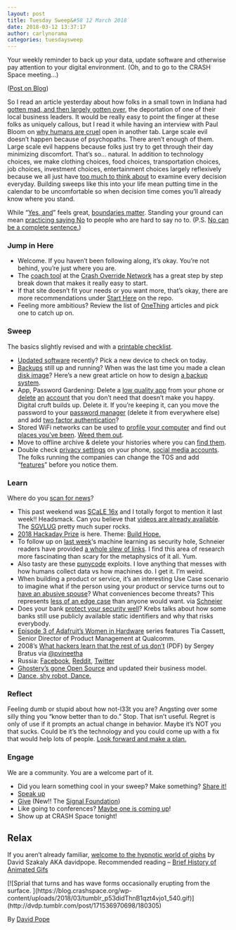 ```yaml
---
layout: post
title: Tuesday Sweep&#58 12 March 2018
date: 2018-03-12 13:37:17
author: carlynorama
categories: tuesdaysweep
---
```

Your weekly reminder to back up your data, update software and otherwise pay attention to your digital environment. (Oh, and to go to the CRASH Space meeting…)

([Post on Blog](https://blog.crashspace.org/2018/03/tuesday-sweep-12-march-2018/))

So I read an article yesterday about how folks in a small town in Indiana had [gotten mad, and then largely gotten over](https://www.washingtonpost.com/news/national/wp/2018/03/11/feature/a-beloved-restaurant-owner-was-deported-a-community-was-in-uproar-then-it-moved-on/), the deportation of one of their local business leaders. It would be really easy to point the finger at these folks as uniquely callous, but I read it while having an interview with Paul Bloom on [why humans are cruel](https://www.vox.com/science-and-health/2017/12/14/16687388/violence-psychology-human-nature-cruelty) open in another tab. Large scale evil doesn’t happen because of psychopaths. There aren’t enough of them. Large scale evil happens because folks just try to get through their day minimizing discomfort. That’s so… natural. In addition to technology choices, we make clothing choices, food choices, transportation choices, job choices, investment choices, entertainment choices largely reflexively because we all just have [too much to think about](https://www.cultofpedagogy.com/teacher-decision-fatigue/) to examine every decision everyday. Building sweeps like this into your life mean putting time in the calendar to be uncomfortable so when decision time comes you’ll already know where you stand.

While “[Yes, and](https://en.wikipedia.org/wiki/Yes,_and...)” feels great, [boundaries matter](https://www.shondaland.com/inspire/a18927393/saying-no-at-work/). Standing your ground can mean [practicing saying No](https://www.fastcompany.com/3053996/your-ultimate-guide-to-saying-no-to-people-you-cant-say-no-to) to people who are hard to say no to. (P.S. [No can be a complete sentence.](https://www.youtube.com/watch?v=DVvMMY8DfuE&ab_channel=OWN))

### Jump in Here

*   Welcome. If you haven’t been following along, it’s okay. You’re not behind, you’re just where you are.
*   The [coach tool](http://www.crashoverridenetwork.com/coach.html) at the [Crash Override Network](http://www.crashoverridenetwork.com/) has a great step by step break down that makes it really easy to start.
*   If that site doesn’t fit your needs or you want more, that’s okay, there are more recommendations under [Start Here](https://crashspace.github.io/tuesday/start/) on the repo.
*   Feeling more ambitious? Review the list of [OneThing](https://blog.crashspace.org/tag/onething/) articles and pick one to catch up on.

### Sweep

The basics slightly revised and with a [printable checklist](https://crashspace.github.io/tuesday/sweep/printable_checklist.html).

*   [Updated software](https://blog.crashspace.org/2016/12/one-thing-to-do-today-tuesday-routine-update-everything/) recently? Pick a new device to check on today.
*   [Backups](https://blog.crashspace.org/2016/11/one-thing-to-do-today-tuesday-sweep-where-are-your-backups/) still up and running? When was the last time you made a clean [disk image](https://blog.crashspace.org/2017/01/one-thing-to-do-today-keep-a-clean-disk-image-on-hand/)? Here’s a new great article on how to design [a backup system](https://www.grahamcluley.com/create-robust-data-backup-plan-make-sure-works/).
*   App, Password Gardening: Delete a [low quality app](https://blog.crashspace.org/2016/12/one-thing-to-do-today-institute-beyonce-rules-for-vetting-apps/) from your phone or [delete](https://blog.crashspace.org/2016/12/one-thing-to-do-today-turn-off-image-loading-for-email/) [an](https://blog.crashspace.org/2016/12/one-thing-to-do-today-turn-off-image-loading-for-email/) [account](https://blog.crashspace.org/2016/11/one-thing-to-do-today-delete-your-account/) that you don’t need that doesn’t make you happy. Digital cruft builds up. Delete it. If you’re keeping it, can you move the password to your [password manager](https://blog.crashspace.org/2016/11/one-thing-to-do-today-what-passwords-do-you-have-anyway/) (delete it from everywhere else) and add [two factor authentication](https://blog.crashspace.org/2016/11/one-thing-to-do-today-enable-two-factor-authorization/)?
*   Stored WiFi networks can be used to [profile your computer](https://www.theatlantic.com/technology/archive/2017/04/when-apps-collude-to-steal-your-data/522177/) and find out [places you’ve been](https://www.eff.org/deeplinks/2014/07/your-android-device-telling-world-where-youve-been). [Weed them out](http://www.tomsguide.com/faq/id-2322427/erase-previous-connections-laptop.html).
*   Move to offline archive & delete your histories where you can [find them](https://support.google.com/accounts/answer/7028918).
*   Double check [privacy settings](https://blog.crashspace.org/2016/12/one-thing-to-do-today-if-one-must-use-social-media-follow-army-rules/) on your phone, [social media accounts](https://ssd.eff.org/en/module/protecting-yourself-social-networks). The folks running the companies can change the TOS and add “[features](https://ssd.eff.org/en/module/facebook-groups-reducing-risks)” before you notice them.

### Learn

Where do you [scan for news](https://crashspace.github.io/tuesday/)?

*   This past weekend was [SCaLE 16x](https://www.socallinuxexpo.org/scale/16x) and I totally forgot to mention it last week!! Headsmack. Can you believe that [videos are already available](https://www.youtube.com/user/socallinuxexpo/videos). The [SGVLUG](https://www.sgvlug.org/) pretty much super rocks.
*   [2018 Hackaday Prize](https://www.youtube.com/watch?v=c8LM4IMILuw&ab_channel=HACKADAY) is here. Theme: [Build Hope.](https://hackaday.io/prize)
*   To follow up on [last week](https://blog.crashspace.org/2018/03/tuesday-sweep-6-march-2018/)‘s machine learning as security hole, Schneier readers have provided [a whole slew of links](https://www.schneier.com/blog/archives/2018/03/extracting_secr.html#c6771559). I find this area of research more fascinating than scary for the metaphysics of it all. Yum.
*   Also tasty are these [punycode](https://krebsonsecurity.com/2018/03/look-alike-domains-and-visual-confusion/) exploits. I love anything that messes with how humans collect data vs how machines do. I get it. I’m weird.
*   When building a product or service, it’s an interesting Use Case scenario to imagine what if the person using your product or service turns out to [have an abusive spouse](https://slate.com/technology/2018/03/apps-cant-stop-exes-who-use-technology-for-stalking.html)? What conveniences become threats? This represents [less of an edge case](https://ncadv.org/statistics) than anyone would want. via [Schneier](https://www.schneier.com/blog/archives/2018/03/intimate_partne.html)
*   Does your bank [protect your security well](https://krebsonsecurity.com/2018/03/what-is-your-banks-security-banking-on/)? Krebs talks about how some banks still use publicly available static identifiers and why that risks everybody.
*   [Episode 3 of Adafruit’s Women in Hardware](https://blog.adafruit.com/2018/03/08/women-in-hardware-episode-three-tia-cassett-qualcomm-hacksterio-qualcomm-womeninhardware/) series features Tia Cassett, Senior Director of Product Management at Qualcomm.
*   2008’s [What hackers learn that the rest of us don’t](https://www.cs.dartmouth.edu/~sergey/hacker-methodology.pdf) (PDF) by Sergey Bratus via [@pvineetha](https://twitter.com/pvineetha/status/973304878654263298)
*   Russia: [Facebook](https://www.wired.com/story/bad-actors-are-using-social-media-exactly-as-designed/), [Reddit](https://www.wired.com/story/reddit-russian-propaganda/), [Twitter](https://www.theatlantic.com/technology/archive/2018/03/largest-study-ever-fake-news-mit-twitter/555104/)
*   [Ghostery’s gone Open Source](https://www.wired.com/story/ghostery-open-source-new-business-model/) and updated their business model.
*   [Dance, shy robot, Dance.](https://www.designboom.com/technology/dancing-robot-anymal-03-12-2018/)

### Reflect

Feeling dumb or stupid about how not-l33t you are? Angsting over some silly thing you “know better than to do.” Stop. That isn’t useful. Regret is only of use if it prompts an actual change in behavior. Maybe it’s NOT you that sucks. Could be it’s the technology and you could come up with a fix that would help lots of people. [Look forward and make a plan.](https://blog.crashspace.org/2016/11/one-thing-to-do-today-add-self-review-to-tuesday-checklist/)

### Engage

We are a community. You are a welcome part of it.

*   Did you learn something cool in your sweep? Make something? [Share it!](https://blog.crashspace.org/2017/05/tuesday-sweep-9-may-2017/)
*   [Speak up](https://blog.crashspace.org/2016/12/one-thing-to-do-today-collect-phone-numbers-for-future-tuesday-sweeps/)
*   [Give](https://blog.crashspace.org/2016/11/one-thing-to-do-today-plan-a-way-to-give-to-the-cause-regularly/) (New!! The [Signal Foundation](https://signal.org/blog/signal-foundation/))
*   Like going to conferences? [Maybe one is coming up](https://infocon.org/cons/)!
*   Show up at CRASH Space tonight!

## Relax

If you aren’t already familiar, [welcome to the hypnotic world of giphs](http://dvdp.tumblr.com) by David Szakaly AKA davidpope. Recommended reading – [Brief History of Animated Gifs](https://news.artnet.com/art-world/a-brief-history-of-animated-gif-art-part-one-69060)

<div id="attachment_10358" style="max-width: 550px" class="wp-caption alignright">[![Sprial that turns and has wave forms occasionally erupting from the surface. ](https://blog.crashspace.org/wp-content/uploads/2018/03/tumblr_p53didThnB1qzt4vjo1_540.gif)](http://dvdp.tumblr.com/post/171536970698/180305)

By [David Pope](http://dvdp.tumblr.com/post/171536970698/180305)
